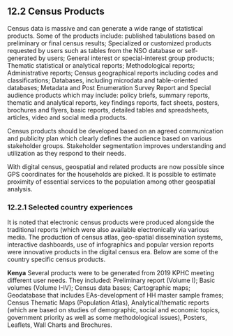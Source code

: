 ## 12.2 Census Products
Census data is massive and can generate a wide range of statistical products. Some of the products include: published tabulations based on preliminary or final census results; Specialized or customized products requested by users such as tables from the NSO database or self-generated by users; General interest or special-interest group products; Thematic statistical or analytical reports; Methodological reports; Administrative reports; Census geographical reports including codes and classifications; Databases, including microdata and table-oriented databases; Metadata and Post Enumeration Survey Report and Special audience products which may include:  policy briefs, summary reports, thematic and analytical reports, key findings reports, fact sheets, posters, brochures and flyers, basic reports, detailed tables and spreadsheets, articles, video and social media products. 

Census products should be developed based on an agreed communication and publicity plan which clearly defines the audience based on various stakeholder groups. Stakeholder segmentation improves understanding and utilization as they respond to their needs.

With digital census, geospatial and related products are now possible since GPS coordinates for the households are picked. It is possible to estimate proximity of essential services to the population among other geospatial analysis. 

### 12.2.1 Selected country experiences
It is noted that electronic census products were produced alongside the traditional reports (which were also available electronically via various media. The production of census atlas, geo-spatial dissemination systems, interactive dashboards, use of infographics and popular version reports were innovative products in the digital census era. Below are some of the country specific census products.

**Kenya**
Several products were to be generated from 2019 KPHC meeting different user needs. They included: Preliminary report (Volume I); Basic volumes (Volume I-IV); Census data bases; Cartographic maps; Geodatabase that includes EAs-development of HH master sample frames; Census Thematic Maps (Population Atlas), Analytical/thematic reports (which are based on studies of demographic, social and economic topics, government priority as well as some methodological issues), Posters, Leaflets, Wall Charts and Brochures.



